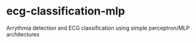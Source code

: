 # ecg-classification-mlp
Arrythmia detection and ECG classification using simple perceptron/MLP architectures
